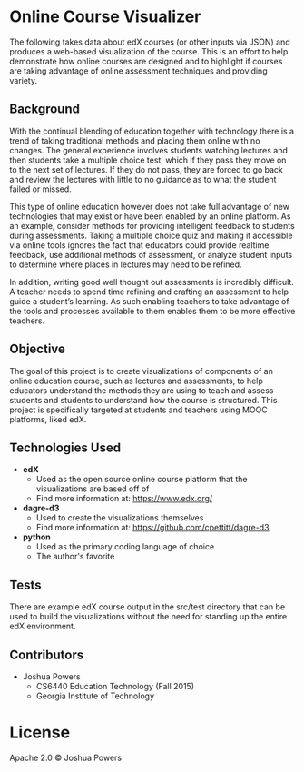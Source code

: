 # Online Course Visualizer
The following takes data about edX courses (or other inputs via JSON) and produces a web-based
visualization of the course. This is an effort to help demonstrate how online courses are designed
and to highlight if courses are taking advantage of online assessment techniques and providing
variety.

## Background
With the continual blending of education together with technology there is a trend of taking traditional methods and placing them online with no changes. The general experience involves students watching lectures and then students take a multiple choice test, which if they pass they move on to the next set of lectures. If they do not pass, they are forced to go back and review the lectures with little to no guidance as to what the student failed or missed.

This type of online education however does not take full advantage of new technologies that may exist or have been enabled by an online platform. As an example, consider methods for providing intelligent feedback to students during assessments. Taking a multiple choice quiz and making it accessible via online tools ignores the fact that educators could provide realtime feedback, use additional methods of assessment, or analyze student inputs to determine where places in lectures may need to be refined.

In addition, writing good well thought out assessments is incredibly difficult. A teacher needs to spend time refining and crafting an assessment to help guide a student’s learning. As such enabling teachers to take advantage of the tools and processes available to them enables them to be more effective teachers.

## Objective
The goal of this project is to create visualizations of components of an online education course, such as lectures and assessments, to help educators understand the methods they are using to teach and assess students and students to understand how the course is structured. This project is specifically targeted at students and teachers using MOOC platforms, liked edX.

## Technologies Used
* **edX**
  * Used as the open source online course platform that the visualizations are based off of
  * Find more information at: https://www.edx.org/
* **dagre-d3**
  * Used to create the visualizations themselves
  * Find more information at: https://github.com/cpettitt/dagre-d3
* **python**
  * Used as the primary coding language of choice
  * The author's favorite

## Tests
There are example edX course output in the src/test directory that can be used to build the
visualizations without the need for standing up the entire edX environment.

## Contributors
* Joshua Powers
  * CS6440 Education Technology (Fall 2015)
  * Georgia Institute of Technology

# License
Apache 2.0 &copy; Joshua Powers
